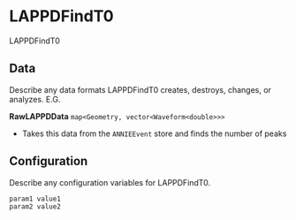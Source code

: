 # LAPPDFindT0

LAPPDFindT0

## Data

Describe any data formats LAPPDFindT0 creates, destroys, changes, or analyzes. E.G.

**RawLAPPDData** `map<Geometry, vector<Waveform<double>>>`
* Takes this data from the `ANNIEEvent` store and finds the number of peaks


## Configuration

Describe any configuration variables for LAPPDFindT0.

```
param1 value1
param2 value2
```
